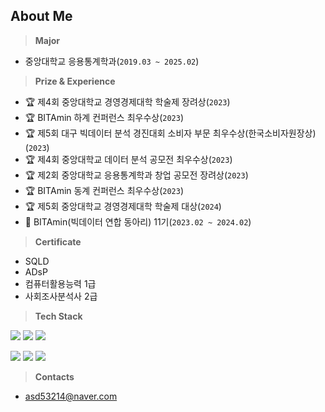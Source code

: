 ## **About Me**

> **Major**  
- 중앙대학교 응용통계학과(`2019.03 ~ 2025.02`)


> **Prize & Experience**
- 🏆 제4회 중앙대학교 경영경제대학 학술제 장려상(`2023`)
- 🏆 BITAmin 하계 컨퍼런스 최우수상(`2023`)
- 🏆 제5회 대구 빅데이터 분석 경진대회 소비자 부문 최우수상(한국소비자원장상)(`2023`)
- 🏆 제4회 중앙대학교 데이터 분석 공모전 최우수상(`2023`)
- 🏆 제2회 중앙대학교 응용통계학과 창업 공모전 장려상(`2023`)
- 🏆 BITAmin 동계 컨퍼런스 최우수상(`2023`)
- 🏆 제5회 중앙대학교 경영경제대학 학술제 대상(`2024`)
- 🍊 BITAmin(빅데이터 연합 동아리) 11기(`2023.02 ~ 2024.02`)
  
> **Certificate**
- SQLD
- ADsP
- 컴퓨터활용능력 1급
- 사회조사분석사 2급

> **Tech Stack**

<img src="https://img.shields.io/badge/Python-3776AB?logo=Python&logoColor=white"> <img src="https://img.shields.io/badge/RStudio-75AADB?logo=RStudio&logoColor=white"> <img src="https://img.shields.io/badge/SPSS-3B5998?logo=IBM&logoColor=white">

<img src="https://img.shields.io/badge/Jupyter-F37626?logo=Jupyter&logoColor=white"> <img src="https://img.shields.io/badge/TensorFlow-FF6F00?style=flat&logo=TensorFlow&logoColor=white"/> <img src="https://img.shields.io/badge/PyTorch-EE4C2C?style=flat&logo=PyTorch&logoColor=white"/>

> **Contacts**
- asd53214@naver.com
